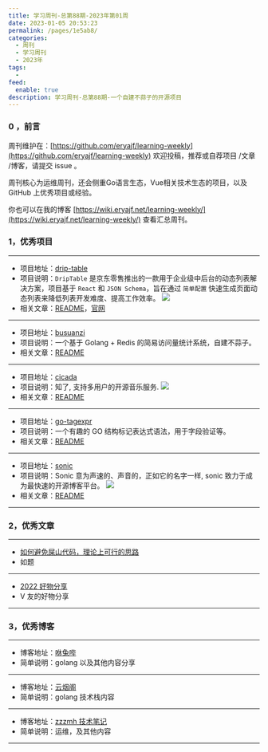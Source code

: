 ```yaml
---
title: 学习周刊-总第88期-2023年第01周
date: 2023-01-05 20:53:23
permalink: /pages/1e5ab8/
categories:
  - 周刊
  - 学习周刊
  - 2023年
tags:
  -
feed:
  enable: true
description: 学习周刊-总第88期-一个自建不蒜子的开源项目
---
```



### 0 ，前言

周刊维护在：[https://github.com/eryajf/learning-weekly](https://github.com/eryajf/learning-weekly)  欢迎投稿，推荐或自荐项目 /文章 /博客，请提交 issue 。

周刊核心为运维周刊，还会侧重Go语言生态，Vue相关技术生态的项目，以及 GitHub 上优秀项目或经验。

你也可以在我的博客 [https://wiki.eryajf.net/learning-weekly/](https://wiki.eryajf.net/learning-weekly/) 查看汇总周刊。


### 1，优秀项目

---
- 项目地址：[drip-table](https://github.com/JDFED/drip-table)
- 项目说明：`DripTable` 是京东零售推出的一款用于企业级中后台的动态列表解决方案，项目基于 `React` 和 `JSON Schema`，旨在通过 `简单配置` 快速生成页面动态列表来降低列表开发难度、提高工作效率。
  ![](http://t.eryajf.net/imgs/2023/01/bcca578ca06937c2.png)
- 相关文章：[README](https://github.com/JDFED/drip-table/blob/master/README.zh-CN.md)，[官网](https://drip-table.jd.com/)
---
- 项目地址：[busuanzi](https://github.com/soxft/busuanzi)
- 项目说明：一个基于 Golang + Redis 的简易访问量统计系统，自建不蒜子。
- 相关文章：[README](https://github.com/soxft/busuanzi#readme)
---
- 项目地址：[cicada](https://github.com/mebtte/cicada)
- 项目说明：知了, 支持多用户的开源音乐服务.
  ![](http://t.eryajf.net/imgs/2023/01/7258df3d6f804503.png)
- 相关文章：[README](https://github.com/mebtte/cicada#readme)
---
- 项目地址：[go-tagexpr](https://github.com/bytedance/go-tagexpr)
- 项目说明：一个有趣的 GO 结构标记表达式语法，用于字段验证等。
- 相关文章：[README](https://github.com/bytedance/go-tagexpr#readme)
---
- 项目地址：[sonic](https://github.com/go-sonic/sonic)
- 项目说明：Sonic 意为声速的、声音的，正如它的名字一样, sonic 致力于成为最快速的开源博客平台。
  ![](http://t.eryajf.net/imgs/2023/01/0797d7663dee79a7.png)
- 相关文章：[README](https://github.com/go-sonic/sonic/blob/master/doc/README_ZH.md)
---

### 2，优秀文章

---
- [如何避免屎山代码，理论上可行的思路](https://v2ex.com/t/906667#reply72)
- 如题
---
- [2022 好物分享](https://v2ex.com/t/906441#reply30)
- V 友的好物分享
---

### 3，优秀博客

---
- 博客地址：[咻兔哔](https://esc.show/)
- 简单说明：golang 以及其他内容分享
---
- 博客地址：[云烟阁](https://liangtian.me/)
- 简单说明：golang 技术栈内容
---
- 博客地址：[zzzmh 技术笔记](https://zzzmh.cn/index)
- 简单说明：运维，及其他内容
---